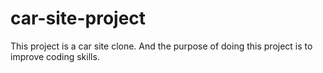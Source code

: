 # car-site-project
This project is a car site clone. And the purpose of doing this project is to improve coding skills.
